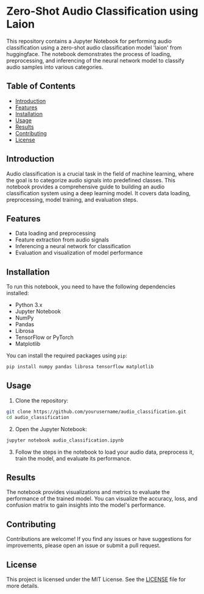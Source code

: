 # Zero-Shot Audio Classification using Laion

This repository contains a Jupyter Notebook for performing audio classification using a zero-shot audio classification model 'laion' from huggingface. The notebook demonstrates the process of loading, preprocessing, and inferencing of the neural network model to classify audio samples into various categories.

## Table of Contents
- [Introduction](#introduction)
- [Features](#features)
- [Installation](#installation)
- [Usage](#usage)
- [Results](#results)
- [Contributing](#contributing)
- [License](#license)

## Introduction
Audio classification is a crucial task in the field of machine learning, where the goal is to categorize audio signals into predefined classes. This notebook provides a comprehensive guide to building an audio classification system using a deep learning model. It covers data loading, preprocessing, model training, and evaluation steps.

## Features
- Data loading and preprocessing
- Feature extraction from audio signals
- Inferencing a neural network for classification
- Evaluation and visualization of model performance

## Installation
To run this notebook, you need to have the following dependencies installed:

- Python 3.x
- Jupyter Notebook
- NumPy
- Pandas
- Librosa
- TensorFlow or PyTorch
- Matplotlib

You can install the required packages using `pip`:
```bash
pip install numpy pandas librosa tensorflow matplotlib
```

## Usage
1. Clone the repository:
```bash
git clone https://github.com/yourusername/audio_classification.git
cd audio_classification
```

2. Open the Jupyter Notebook:
```bash
jupyter notebook audio_classification.ipynb
```

3. Follow the steps in the notebook to load your audio data, preprocess it, train the model, and evaluate its performance.

## Results
The notebook provides visualizations and metrics to evaluate the performance of the trained model. You can visualize the accuracy, loss, and confusion matrix to gain insights into the model's performance.

## Contributing
Contributions are welcome! If you find any issues or have suggestions for improvements, please open an issue or submit a pull request.

## License
This project is licensed under the MIT License. See the [LICENSE](LICENSE) file for more details.

